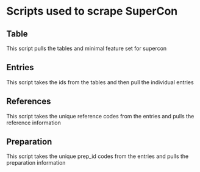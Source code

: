 # Scripts used to scrape SuperCon

## Table
This script pulls the tables and minimal feature set for supercon

## Entries
This script takes the ids from the tables and then pull the individual entries

## References
This script takes the unique reference codes from the entries and pulls the reference information

## Preparation
This script takes the unique prep_id codes from the entries and pulls the preparation information